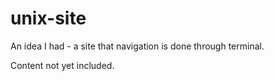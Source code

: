 # unix-site
An idea I had - a site that navigation is done through terminal.

Content not yet included.

